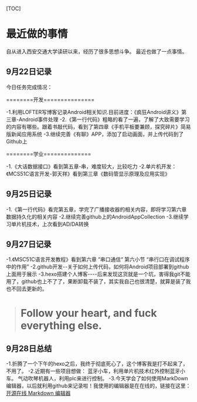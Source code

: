 [TOC]

# 最近做的事情
自从进入西安交通大学读研以来，经历了很多思想斗争。
最近也做了一点事情。


## 9月22日记录
今日任务完成情况：


========开发===============


-1.利用LOFTER写博客记录Android相关知识.目前进度：《疯狂Android讲义》第三章-Android事件处理
-2.《第一行代码》粗略的看了一遍，了解了大致需要学习的内容有哪些。跟着书敲代码，看到了第四章《手机平板要兼顾，探究碎片》简易版新闻应用系统
-3.继续完善《有聊》APP，添加了启动画面，并上传代码到了Github上


========学业==============


-1.《大话数据接口》看到第五章-串，难度较大，比较吃力
-2.单片机开发：《MCS51C语言开发-郭天祥》看到第三章《数码管显示原理及应用实现》
## 9月25日记录
-1.《第一行代码》看完第五章，学完了广播接收器的相关内容，即将学习第六章数据持久化的相关内容
-2.继续完善github上的AndroidAppCollection
-3.继续学习单片机技术，上次看到AD/DA转换
## 9月27日记录
-1.《MSC51C语言开发教程》看到第六章 “串口通信“  第六小节  “串行口在调试程序中的作用”
-2.github开发--关于如何上传代码，如何将Android项目部署到github上面用于展示
-3.hexo搭建个人博客----后来发现这货就是一个坑，害得我git不能用了，github也上不了了，果断卸载不装了，其实我自己也很清楚，就算是装了我也不回去更新的。

> # Follow your heart, and fuck everything else.

## 9月28日总结
-1.折腾了一个下午的hexo之后，我终于彻底死心了，这个博客我是打不起来了，不用了。
-2.近期有一些项目想做：
      蓝牙小车，利用单片机技术红外控制蓝牙小车。
      气动吹琴机器人，利用plc来进行控制。
-3.今天学会了如何使用MarkDown编辑器，以后就利用github来记录啦！我使用的编辑器是在在线的，链接在这里：
     [开源在线 Markdown 编辑器](https://pandao.github.io/editor.md/)











